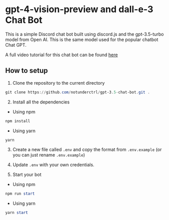 # gpt-4-vision-preview and dall-e-3 Chat Bot

This is a simple Discord chat bot built using discord.js and the gpt-3.5-turbo model from Open AI. This is the same model used for the popular chatbot Chat GPT.

A full video tutorial for this chat bot can be found [here](https://youtu.be/CB76_GDrPsE)

## How to setup

1. Clone the repository to the current directory

```powershell
git clone https://github.com/notunderctrl/gpt-3.5-chat-bot.git .
```

2. Install all the dependencies

- Using npm
```powershell
npm install
```

- Using yarn
```powershell
yarn
```

3. Create a new file called `.env` and copy the format from `.env.example` (or you can just rename `.env.example`)

4. Update `.env` with your own credentials.

5. Start your bot

- Using npm
```powershell
npm run start
```

- Using yarn
```powershell
yarn start
```
